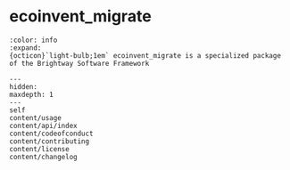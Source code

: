 # ecoinvent_migrate

```{button-link} https://docs.brightway.dev
:color: info
:expand:
{octicon}`light-bulb;1em` ecoinvent_migrate is a specialized package of the Brightway Software Framework
```

```{toctree}
---
hidden:
maxdepth: 1
---
self
content/usage
content/api/index
content/codeofconduct
content/contributing
content/license
content/changelog
```
